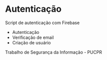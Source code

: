 # Autenticação

Script de autenticação com Firebase
- Autenticação
- Verificação de email
- Criação de usuário

Trabalho de Segurança da Informação - PUCPR

